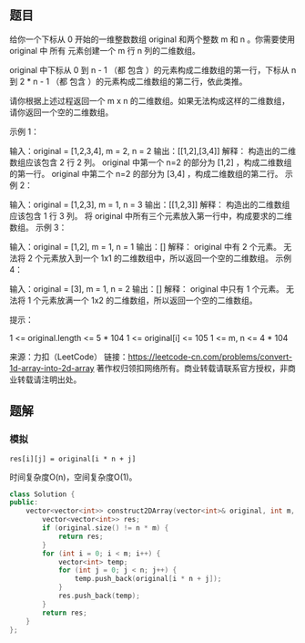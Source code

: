 ## 题目

给你一个下标从 0 开始的一维整数数组 original 和两个整数 m 和  n 。你需要使用 original 中 所有 元素创建一个 m 行 n 列的二维数组。

original 中下标从 0 到 n - 1 （都 包含 ）的元素构成二维数组的第一行，下标从 n 到 2 * n - 1 （都 包含 ）的元素构成二维数组的第二行，依此类推。

请你根据上述过程返回一个 m x n 的二维数组。如果无法构成这样的二维数组，请你返回一个空的二维数组。

 

示例 1：


输入：original = [1,2,3,4], m = 2, n = 2
输出：[[1,2],[3,4]]
解释：
构造出的二维数组应该包含 2 行 2 列。
original 中第一个 n=2 的部分为 [1,2] ，构成二维数组的第一行。
original 中第二个 n=2 的部分为 [3,4] ，构成二维数组的第二行。
示例 2：

输入：original = [1,2,3], m = 1, n = 3
输出：[[1,2,3]]
解释：
构造出的二维数组应该包含 1 行 3 列。
将 original 中所有三个元素放入第一行中，构成要求的二维数组。
示例 3：

输入：original = [1,2], m = 1, n = 1
输出：[]
解释：
original 中有 2 个元素。
无法将 2 个元素放入到一个 1x1 的二维数组中，所以返回一个空的二维数组。
示例 4：

输入：original = [3], m = 1, n = 2
输出：[]
解释：
original 中只有 1 个元素。
无法将 1 个元素放满一个 1x2 的二维数组，所以返回一个空的二维数组。


提示：

1 <= original.length <= 5 * 104
1 <= original[i] <= 105
1 <= m, n <= 4 * 104

来源：力扣（LeetCode）
链接：https://leetcode-cn.com/problems/convert-1d-array-into-2d-array
著作权归领扣网络所有。商业转载请联系官方授权，非商业转载请注明出处。

## 题解

### 模拟

`res[i][j] = original[i * n + j]`

时间复杂度O(n)，空间复杂度O(1)。

```c++
class Solution {
public:
    vector<vector<int>> construct2DArray(vector<int>& original, int m, int n) {
        vector<vector<int>> res;
        if (original.size() != n * m) {
            return res;
        }
        for (int i = 0; i < m; i++) {
            vector<int> temp;
            for (int j = 0; j < n; j++) {
                temp.push_back(original[i * n + j]);
            }
            res.push_back(temp);
        } 
        return res;
    }
};
```

